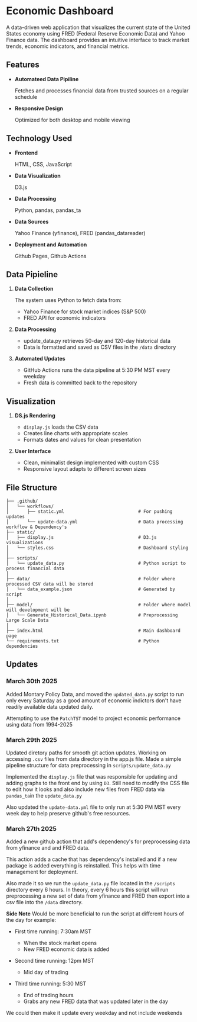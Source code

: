 # Economic Dashboard

A data-driven web application that visualizes the current state of the United States economy using FRED (Federal Reserve Economic Data) and Yahoo Finance data. The dashboard provides an intuitive interface to track market trends, economic indicators, and financial metrics.

## Features 

- **Automateed Data Pipiline** 

    Fetches and processes financial data from trusted sources on a regular schedule

- **Responsive Design** 

    Optimized for both desktop and mobile viewing

## Technology Used

- **Frontend**

    HTML, CSS, JavaScript

- **Data Visualization**

    D3.js

- **Data Processing**

    Python, pandas, pandas_ta

- **Data Sources**

    Yahoo Finance (yfinance), FRED (pandas_datareader)

- **Deployment and Automation**

    Github Pages, Github Actions

## Data Pipieline

1. **Data Collection**

    The system uses Python to fetch data from:

    - Yahoo Finance for stock market indices (S&P 500)
    - FRED API for economic indicators

2. **Data Processing**

    - update_data.py retrieves 50-day and 120-day historical data
    - Data is formatted and saved as CSV files in the `/data` directory

3. **Automated Updates**

    - GitHub Actions runs the data pipeline at 5:30 PM MST every weekday
    - Fresh data is committed back to the repository

## Visualization

1. **DS.js Rendering**

    - `display.js` loads the CSV data
    - Creates line charts with appropriate scales
    - Formats dates and values for clean presentation

2. **User Interface**

    - Clean, minimalist design implemented with custom CSS
    - Responsive layout adapts to different screen sizes

## File Structure

```
├── .github/
│   └── workflows/
│       ├── static.yml                            # For pushing updates
│       └── update-data.yml                       # Data processing workflow & Dependency's
├── static/
│   ├── display.js                                # D3.js visualizations
│   └── styles.css                                # Dashboard styling
│       
├── scripts/                   
│   └── update_data.py                            # Python script to process financial data
│        
├── data/                                         # Folder where processed CSV data will be stored
│   └── data_example.json                         # Generated by script
│ 
├── model/                                        # Folder where model will development will be
│   └── Generate_Historical_Data.ipynb            # Preprocessing Large Scale Data
│ 
├── index.html                                    # Main dashboard page
└── requirements.txt                              # Python dependencies
```

## Updates 

### March 30th 2025

Added Montary Policy Data, and moved the `updated_data.py` script to run only every Saturday as a good amount of economic indictors don't have readily available data updated daily.

Attempting to use the `PatchTST` model to project economic performance using data from 1994-2025

### March 29th 2025

Updated diretory paths for smooth git action updates. Working on accessing `.csv` files from data directory in the app.js file. Made a simple pipeline structure for data preprocessing in `scripts/update_data.py`

Implemented the `display.js` file that was responsible for updating and adding graphs to the front end by using `D3`. Still need to modify the CSS file to edit how it looks and also include new files from FRED data via `pandas_ta`in the `update_data.py`

Also updated the `update-data.yml` file to only run at 5:30 PM MST every week day to help preserve github's free resources. 

### March 27th 2025

Added a new github action that add's dependency's for preprocessing data from yfinance and and FRED data.

This action adds a cache that has dependency's installed and if a new package is added everything is reinstalled. This helps with time management for deployment.

Also made it so we run the `update_data.py` file located in the `/scripts` directory every 6 hours. In theory, every 6 hours this script will run preprocessing a new set of data from yfinance and FRED then export into a csv file into the `/data` directory.

**Side Note**
Would be more beneficial to run the script at different hours of the day for example:

- First time running: 7:30am MST
    - When the stock market opens
    - New FRED economic data is added

- Second time running: 12pm MST
    - Mid day of trading

- Third time running: 5:30 MST
    - End of trading hours
    - Grabs any new FRED data that was updated later in the day

We could then make it update every weekday and not include weekends